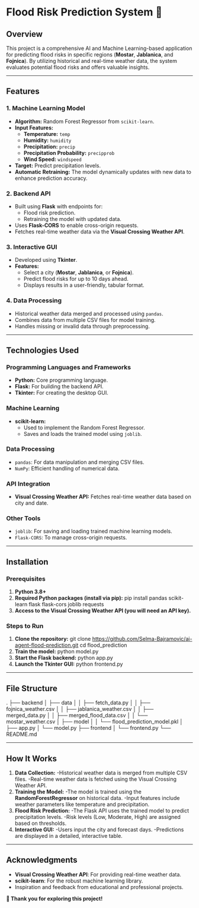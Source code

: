 # Flood Risk Prediction System 🌊

## Overview  
This project is a comprehensive AI and Machine Learning-based application for predicting flood risks in specific regions (**Mostar**, **Jablanica**, and **Fojnica**). By utilizing historical and real-time weather data, the system evaluates potential flood risks and offers valuable insights.  

---

## Features  

### 1. Machine Learning Model  
- **Algorithm:** Random Forest Regressor from `scikit-learn`.  
- **Input Features:**  
  - **Temperature:** `temp`  
  - **Humidity:** `humidity`  
  - **Precipitation:** `precip`  
  - **Precipitation Probability:** `precipprob`  
  - **Wind Speed:** `windspeed`  
- **Target:** Predict precipitation levels.  
- **Automatic Retraining:** The model dynamically updates with new data to enhance prediction accuracy.  

### 2. Backend API  
- Built using **Flask** with endpoints for:  
  - Flood risk prediction.  
  - Retraining the model with updated data.  
- Uses **Flask-CORS** to enable cross-origin requests.  
- Fetches real-time weather data via the **Visual Crossing Weather API**.  

### 3. Interactive GUI  
- Developed using **Tkinter**.  
- **Features:**  
  - Select a city (**Mostar**, **Jablanica**, or **Fojnica**).  
  - Predict flood risks for up to 10 days ahead.  
  - Displays results in a user-friendly, tabular format.  

### 4. Data Processing  
- Historical weather data merged and processed using `pandas`.  
- Combines data from multiple CSV files for model training.  
- Handles missing or invalid data through preprocessing.  

---

## Technologies Used  

### **Programming Languages and Frameworks**  
- **Python:** Core programming language.  
- **Flask:** For building the backend API.  
- **Tkinter:** For creating the desktop GUI.  

### **Machine Learning**  
- **scikit-learn:**  
  - Used to implement the Random Forest Regressor.  
  - Saves and loads the trained model using `joblib`.  

### **Data Processing**  
- `pandas`: For data manipulation and merging CSV files.  
- `NumPy`: Efficient handling of numerical data.  

### **API Integration**  
- **Visual Crossing Weather API:** Fetches real-time weather data based on city and date.  

### **Other Tools**  
- `joblib`: For saving and loading trained machine learning models.  
- `Flask-CORS`: To manage cross-origin requests.  

---

## Installation  

### **Prerequisites**  
1. **Python 3.8+**  
2. **Required Python packages (install via pip):**
   pip install pandas scikit-learn flask flask-cors joblib requests
3. **Access to the Visual Crossing Weather API (you will need an API key).**

### **Steps to Run**
1. **Clone the repository:**
git clone https://github.com/Selma-Bajramovic/ai-agent-flood-prediction.git
cd flood_prediction
3. **Train the model:**
   python model.py
4. **Start the Flask backend:**
   python app.py
5. **Launch the Tkinter GUI:**
   python frontend.py

---

## File Structure

.
├── backend
│   ├── data
│   │   ├── fetch_data.py
│   │   ├── fojnica_weather.csv
│   │   ├── jablanica_weather.csv
│   │   ├── merged_data.py
│   │   ├── merged_flood_data.csv
│   │   └── mostar_weather.csv
│   ├── model
│   │   └── flood_prediction_model.pkl
│   ├── app.py
│   └── model.py
├── frontend
│   └── frontend.py
└── README.md

---

## How It Works  

1. **Data Collection:**
   -Historical weather data is merged from multiple CSV files.
   -Real-time weather data is fetched using the Visual Crossing Weather API.
2. **Training the Model:**
   -The model is trained using the **RandomForestRegressor** on historical data.
   -Input features include weather parameters like temperature and precipitation.
3. **Flood Risk Prediction:**
   -The Flask API uses the trained model to predict precipitation levels.
   -Risk levels (Low, Moderate, High) are assigned based on thresholds.
4. **Interactive GUI:**
   -Users input the city and forecast days.
   -Predictions are displayed in a detailed, interactive table.

---

## Acknowledgments
- **Visual Crossing Weather API**: For providing real-time weather data.
- **scikit-learn**: For the robust machine learning library.
- Inspiration and feedback from educational and professional projects.


**🌟 Thank you for exploring this project!**
